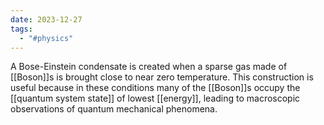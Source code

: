 ```yaml
---
date: 2023-12-27
tags:
  - "#physics"
---
```

A Bose-Einstein condensate is created when a sparse gas made of [[Boson]]s is brought close to near zero temperature. This construction is useful because in these conditions many of the [[Boson]]s occupy the [[quantum system state]] of lowest [[energy]], leading to macroscopic observations of quantum mechanical phenomena.